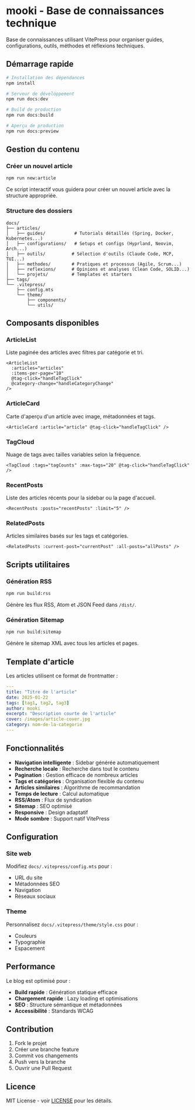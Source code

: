 # mooki - Base de connaissances technique

Base de connaissances utilisant VitePress pour organiser guides, configurations, outils, méthodes et réflexions techniques.

## Démarrage rapide

```bash
# Installation des dépendances
npm install

# Serveur de développement
npm run docs:dev

# Build de production
npm run docs:build

# Aperçu de production
npm run docs:preview
```

## Gestion du contenu

### Créer un nouvel article

```bash
npm run new:article
```

Ce script interactif vous guidera pour créer un nouvel article avec la structure appropriée.

### Structure des dossiers

```
docs/
├── articles/
│   ├── guides/           # Tutorials détaillés (Spring, Docker, Kubernetes...)
│   ├── configurations/   # Setups et configs (Hyprland, Neovim, Arch...)
│   ├── outils/          # Sélection d'outils (Claude Code, MCP, TUI...)
│   ├── methodes/        # Pratiques et processus (Agile, Scrum...)
│   ├── reflexions/      # Opinions et analyses (Clean Code, SOLID...)
│   └── projets/         # Templates et starters
├── tags/
└── .vitepress/
    ├── config.mts
    └── theme/
        ├── components/
        └── utils/
```

## Composants disponibles

### ArticleList
Liste paginée des articles avec filtres par catégorie et tri.

```vue
<ArticleList 
  :articles="articles" 
  :items-per-page="10"
  @tag-click="handleTagClick"
  @category-change="handleCategoryChange"
/>
```

### ArticleCard
Carte d'aperçu d'un article avec image, métadonnées et tags.

```vue
<ArticleCard :article="article" @tag-click="handleTagClick" />
```

### TagCloud
Nuage de tags avec tailles variables selon la fréquence.

```vue
<TagCloud :tags="tagCounts" :max-tags="20" @tag-click="handleTagClick" />
```

### RecentPosts
Liste des articles récents pour la sidebar ou la page d'accueil.

```vue
<RecentPosts :posts="recentPosts" :limit="5" />
```

### RelatedPosts
Articles similaires basés sur les tags et catégories.

```vue
<RelatedPosts :current-post="currentPost" :all-posts="allPosts" />
```

## Scripts utilitaires

### Génération RSS
```bash
npm run build:rss
```
Génère les flux RSS, Atom et JSON Feed dans `/dist/`.

### Génération Sitemap
```bash
npm run build:sitemap
```
Génère le sitemap XML avec tous les articles et pages.

## Template d'article

Les articles utilisent ce format de frontmatter :

```yaml
---
title: "Titre de l'article"
date: 2025-01-22
tags: [tag1, tag2, tag3]
author: mooki
excerpt: "Description courte de l'article"
cover: /images/article-cover.jpg
category: nom-de-la-categorie
---
```

## Fonctionnalités

- **Navigation intelligente** : Sidebar générée automatiquement
- **Recherche locale** : Recherche dans tout le contenu
- **Pagination** : Gestion efficace de nombreux articles
- **Tags et catégories** : Organisation flexible du contenu
- **Articles similaires** : Algorithme de recommandation
- **Temps de lecture** : Calcul automatique
- **RSS/Atom** : Flux de syndication
- **Sitemap** : SEO optimisé
- **Responsive** : Design adaptatif
- **Mode sombre** : Support natif VitePress

## Configuration

### Site web

Modifiez `docs/.vitepress/config.mts` pour :
- URL du site
- Métadonnées SEO
- Navigation
- Réseaux sociaux

### Theme

Personnalisez `docs/.vitepress/theme/style.css` pour :
- Couleurs
- Typographie
- Espacement

## Performance

Le blog est optimisé pour :
- **Build rapide** : Génération statique efficace
- **Chargement rapide** : Lazy loading et optimisations
- **SEO** : Structure sémantique et métadonnées
- **Accessibilité** : Standards WCAG

## Contribution

1. Fork le projet
2. Créer une branche feature
3. Commit vos changements
4. Push vers la branche
5. Ouvrir une Pull Request

## Licence

MIT License - voir [LICENSE](LICENSE) pour les détails.

